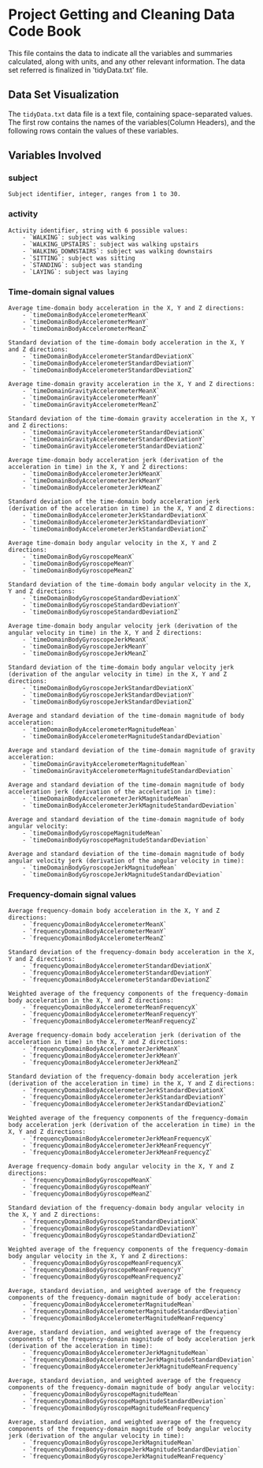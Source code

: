 # Project Getting and Cleaning Data Code Book
This file contains the data to indicate all the variables and summaries calculated, along with units, and any other relevant information. The data set referred is finalized
in 'tidyData.txt' file.

## Data Set Visualization
The `tidyData.txt` data file is a text file, containing space-separated values.
The first row contains the names of the variables(Column Headers), and the following rows contain the values of these variables.

## Variables Involved
### subject
	Subject identifier, integer, ranges from 1 to 30.
	
### activity
	Activity identifier, string with 6 possible values: 
		- `WALKING`: subject was walking
		- `WALKING_UPSTAIRS`: subject was walking upstairs
		- `WALKING_DOWNSTAIRS`: subject was walking downstairs
		- `SITTING`: subject was sitting
		- `STANDING`: subject was standing
		- `LAYING`: subject was laying
	
### Time-domain signal values
	Average time-domain body acceleration in the X, Y and Z directions:
		- `timeDomainBodyAccelerometerMeanX`
		- `timeDomainBodyAccelerometerMeanY`
		- `timeDomainBodyAccelerometerMeanZ`
		
	Standard deviation of the time-domain body acceleration in the X, Y and Z directions:
		- `timeDomainBodyAccelerometerStandardDeviationX`
		- `timeDomainBodyAccelerometerStandardDeviationY`
		- `timeDomainBodyAccelerometerStandardDeviationZ`
		
	Average time-domain gravity acceleration in the X, Y and Z directions:
		- `timeDomainGravityAccelerometerMeanX`
		- `timeDomainGravityAccelerometerMeanY`
		- `timeDomainGravityAccelerometerMeanZ`
		
	Standard deviation of the time-domain gravity acceleration in the X, Y and Z directions:
		- `timeDomainGravityAccelerometerStandardDeviationX`
		- `timeDomainGravityAccelerometerStandardDeviationY`
		- `timeDomainGravityAccelerometerStandardDeviationZ`
		
	Average time-domain body acceleration jerk (derivation of the acceleration in time) in the X, Y and Z directions:
		- `timeDomainBodyAccelerometerJerkMeanX`
		- `timeDomainBodyAccelerometerJerkMeanY`
		- `timeDomainBodyAccelerometerJerkMeanZ`
		
	Standard deviation of the time-domain body acceleration jerk (derivation of the acceleration in time) in the X, Y and Z directions:
		- `timeDomainBodyAccelerometerJerkStandardDeviationX`
		- `timeDomainBodyAccelerometerJerkStandardDeviationY`
		- `timeDomainBodyAccelerometerJerkStandardDeviationZ`	
		
	Average time-domain body angular velocity in the X, Y and Z directions:
		- `timeDomainBodyGyroscopeMeanX`
		- `timeDomainBodyGyroscopeMeanY`
		- `timeDomainBodyGyroscopeMeanZ`
		
	Standard deviation of the time-domain body angular velocity in the X, Y and Z directions:
		- `timeDomainBodyGyroscopeStandardDeviationX`
		- `timeDomainBodyGyroscopeStandardDeviationY`
		- `timeDomainBodyGyroscopeStandardDeviationZ`

	Average time-domain body angular velocity jerk (derivation of the angular velocity in time) in the X, Y and Z directions:
		- `timeDomainBodyGyroscopeJerkMeanX`
		- `timeDomainBodyGyroscopeJerkMeanY`
		- `timeDomainBodyGyroscopeJerkMeanZ`

	Standard deviation of the time-domain body angular velocity jerk (derivation of the angular velocity in time) in the X, Y and Z directions:
		- `timeDomainBodyGyroscopeJerkStandardDeviationX`
		- `timeDomainBodyGyroscopeJerkStandardDeviationY`
		- `timeDomainBodyGyroscopeJerkStandardDeviationZ`

	Average and standard deviation of the time-domain magnitude of body acceleration:
		- `timeDomainBodyAccelerometerMagnitudeMean`
		- `timeDomainBodyAccelerometerMagnitudeStandardDeviation`

	Average and standard deviation of the time-domain magnitude of gravity acceleration:
		- `timeDomainGravityAccelerometerMagnitudeMean`
		- `timeDomainGravityAccelerometerMagnitudeStandardDeviation`

	Average and standard deviation of the time-domain magnitude of body acceleration jerk (derivation of the acceleration in time):
		- `timeDomainBodyAccelerometerJerkMagnitudeMean`
		- `timeDomainBodyAccelerometerJerkMagnitudeStandardDeviation`

	Average and standard deviation of the time-domain magnitude of body angular velocity:
		- `timeDomainBodyGyroscopeMagnitudeMean`
		- `timeDomainBodyGyroscopeMagnitudeStandardDeviation`

	Average and standard deviation of the time-domain magnitude of body angular velocity jerk (derivation of the angular velocity in time):
		- `timeDomainBodyGyroscopeJerkMagnitudeMean`
		- `timeDomainBodyGyroscopeJerkMagnitudeStandardDeviation`
		
### Frequency-domain signal values
	Average frequency-domain body acceleration in the X, Y and Z directions:
		- `frequencyDomainBodyAccelerometerMeanX`
		- `frequencyDomainBodyAccelerometerMeanY`
		- `frequencyDomainBodyAccelerometerMeanZ`

	Standard deviation of the frequency-domain body acceleration in the X, Y and Z directions:
		- `frequencyDomainBodyAccelerometerStandardDeviationX`
		- `frequencyDomainBodyAccelerometerStandardDeviationY`
		- `frequencyDomainBodyAccelerometerStandardDeviationZ`

	Weighted average of the frequency components of the frequency-domain body acceleration in the X, Y and Z directions:
		- `frequencyDomainBodyAccelerometerMeanFrequencyX`
		- `frequencyDomainBodyAccelerometerMeanFrequencyY`
		- `frequencyDomainBodyAccelerometerMeanFrequencyZ`

	Average frequency-domain body acceleration jerk (derivation of the acceleration in time) in the X, Y and Z directions:
		- `frequencyDomainBodyAccelerometerJerkMeanX`
		- `frequencyDomainBodyAccelerometerJerkMeanY`
		- `frequencyDomainBodyAccelerometerJerkMeanZ`

	Standard deviation of the frequency-domain body acceleration jerk (derivation of the acceleration in time) in the X, Y and Z directions:
		- `frequencyDomainBodyAccelerometerJerkStandardDeviationX`
		- `frequencyDomainBodyAccelerometerJerkStandardDeviationY`
		- `frequencyDomainBodyAccelerometerJerkStandardDeviationZ`

	Weighted average of the frequency components of the frequency-domain body acceleration jerk (derivation of the acceleration in time) in the X, Y and Z directions:
		- `frequencyDomainBodyAccelerometerJerkMeanFrequencyX`
		- `frequencyDomainBodyAccelerometerJerkMeanFrequencyY`
		- `frequencyDomainBodyAccelerometerJerkMeanFrequencyZ`

	Average frequency-domain body angular velocity in the X, Y and Z directions:
		- `frequencyDomainBodyGyroscopeMeanX`
		- `frequencyDomainBodyGyroscopeMeanY`
		- `frequencyDomainBodyGyroscopeMeanZ`

	Standard deviation of the frequency-domain body angular velocity in the X, Y and Z directions:
		- `frequencyDomainBodyGyroscopeStandardDeviationX`
		- `frequencyDomainBodyGyroscopeStandardDeviationY`
		- `frequencyDomainBodyGyroscopeStandardDeviationZ`

	Weighted average of the frequency components of the frequency-domain body angular velocity in the X, Y and Z directions:
		- `frequencyDomainBodyGyroscopeMeanFrequencyX`
		- `frequencyDomainBodyGyroscopeMeanFrequencyY`
		- `frequencyDomainBodyGyroscopeMeanFrequencyZ`

	Average, standard deviation, and weighted average of the frequency components of the frequency-domain magnitude of body acceleration:
		- `frequencyDomainBodyAccelerometerMagnitudeMean`
		- `frequencyDomainBodyAccelerometerMagnitudeStandardDeviation`
		- `frequencyDomainBodyAccelerometerMagnitudeMeanFrequency`

	Average, standard deviation, and weighted average of the frequency components of the frequency-domain magnitude of body acceleration jerk (derivation of the acceleration in time):
		- `frequencyDomainBodyAccelerometerJerkMagnitudeMean`
		- `frequencyDomainBodyAccelerometerJerkMagnitudeStandardDeviation`
		- `frequencyDomainBodyAccelerometerJerkMagnitudeMeanFrequency`

	Average, standard deviation, and weighted average of the frequency components of the frequency-domain magnitude of body angular velocity:
		- `frequencyDomainBodyGyroscopeMagnitudeMean`
		- `frequencyDomainBodyGyroscopeMagnitudeStandardDeviation`
		- `frequencyDomainBodyGyroscopeMagnitudeMeanFrequency`

	Average, standard deviation, and weighted average of the frequency components of the frequency-domain magnitude of body angular velocity jerk (derivation of the angular velocity in time):
		- `frequencyDomainBodyGyroscopeJerkMagnitudeMean`
		- `frequencyDomainBodyGyroscopeJerkMagnitudeStandardDeviation`
		- `frequencyDomainBodyGyroscopeJerkMagnitudeMeanFrequency`
		
	